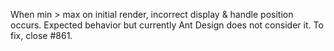 When min > max on initial render, incorrect display & handle position occurs. Expected behavior but currently Ant Design does not consider it. To fix, close #861.
